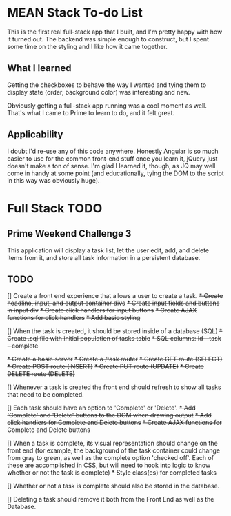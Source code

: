 # MEAN Stack To-do List
This is the first real full-stack app that I built, and I'm pretty happy with how it turned out. The backend was simple enough to construct, but I spent some time on the styling and I like how it came together.

## What I learned
Getting the checkboxes to behave the way I wanted and tying them to display state (order, background color) was interesting and new. 

Obviously getting a full-stack app running was a cool moment as well. That's what I came to Prime to learn to do, and it felt great.

## Applicability
I doubt I'd re-use any of this code anywhere. Honestly Angular is so much easier to use for the common front-end stuff once you learn it, jQuery just doesn't make a ton of sense. I'm glad I learned it, though, as JQ may well come in handy at some point (and educationally, tying the DOM to the script in this way was obviously huge).

# Full Stack TODO

## Prime Weekend Challenge 3

This application will display a task list, let the user edit, add, and delete items from it, and store all task information in a persistent database.

## TODO
[] Create a front end experience that allows a user to create a task.
~~* Create headline, input, and output container divs~~
~~* Create input fields and buttons in input div~~
~~* Create click handlers for input buttons~~
~~* Create AJAX functions for click handlers~~
~~* Add basic styling~~

[] When the task is created, it should be stored inside of a database (SQL)
~~* Create .sql file with initial population of tasks table~~
~~* SQL columns: id - task - complete~~

~~* Create a basic server~~
~~* Create a /task router~~
~~* Create GET route (SELECT)~~
~~* Create POST route (INSERT)~~
~~* Create PUT route (UPDATE)~~
~~* Create DELETE route (DELETE)~~

[] Whenever a task is created the front end should refresh to show all tasks that need to be completed.

[] Each task should have an option to 'Complete' or 'Delete'.
~~* Add 'Complete' and 'Delete' buttons to the DOM when drawing output~~
~~* Add click handlers for Complete and Delete buttons~~
~~* Create AJAX functions for Complete and Delete buttons~~

[] When a task is complete, its visual representation should change on the front end (for example, the background of the task container could change from gray to green, as well as the complete option 'checked off'. Each of these are accomplished in CSS, but will need to hook into logic to know whether or not the task is complete)
~~* Style class(es) for completed tasks~~

[] Whether or not a task is complete should also be stored in the database.

[] Deleting a task should remove it both from the Front End as well as the Database.